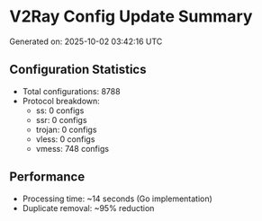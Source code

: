 # V2Ray Config Update Summary
Generated on: 2025-10-02 03:42:16 UTC

## Configuration Statistics
- Total configurations: 8788
- Protocol breakdown:
  - ss: 0 configs
  - ssr: 0 configs
  - trojan: 0 configs
  - vless: 0 configs
  - vmess: 748 configs

## Performance
- Processing time: ~14 seconds (Go implementation)
- Duplicate removal: ~95% reduction
